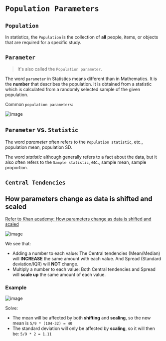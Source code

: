 # `Population Parameters`

## `Population`
In statistics, the `Population` is the collection of **all** people, items, or objects that are required for a specific study.


## `Parameter`
> It's also called the `Population parameter`.

The word `parameter` in Statistics means different than in Mathematics.
It is the **number** that describes the population.
It is obtained from a statistic which is calculated from a randomly selected sample of the given population.

Common `population parameters`:

![image](https://user-images.githubusercontent.com/14041622/43714242-f9682b40-99ae-11e8-9f99-0a986469f2ea.png)



## `Parameter` vs. `Statistic`
The word _parameter_ often refers to the `Population statistic`, etc., population mean, population SD.

The word _statistic_ although generally refers to a fact about the data, but it also often refers to the `Sample statistic`, etc., sample mean, sample proportion.


## `Central Tendencies`



## How parameters change as data is shifted and scaled
[Refer to Khan academy: How parameters change as data is shifted and scaled](https://www.khanacademy.org/math/ap-statistics/density-curves-normal-distribution-ap/modal/v/how-parameters-change-as-data-is-shifted-and-scaled)

![image](https://user-images.githubusercontent.com/14041622/43769176-b72203e2-9a6b-11e8-9b37-9a771dca5c3f.png)

We see that:
- Adding a number to each value: The Central tendencies (Mean/Median) will **INCREASE** the same amount with each value. And Spread (Standard deviation/IQR) will **NOT** change.
- Multiply a number to each value: Both Central tendencies and Spread will **scale up** the same amount of each value.


### Example
![image](https://user-images.githubusercontent.com/14041622/43777959-eada4990-9a86-11e8-8564-f47bf3a01cf9.png)

Solve:
- The mean will be affected by both **shifting** and **scaling**, so the new mean is `5/9 * (104-32) = 40`
- The standard deviation will only be affected by **scaling**, so it will then be: `5/9 * 2 = 1.11`